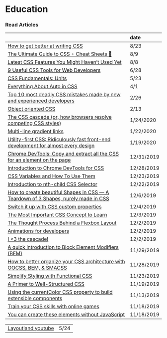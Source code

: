 # Education

### Read Articles

|  | date |
| :--- | :--- |
| [How to get better at writing CSS](https://medium.com/@thomlom/how-to-get-better-at-writing-css-a1732c32a72f) | 8/23 |
| [The Ultimate Guide to CSS + Cheat Sheets 📑](https://medium.com/level-up-web/the-ultimate-guide-to-css-103b0f883de3) | 8/9 |
| [Latest CSS Features You Might Haven’t Used Yet](https://medium.com/swlh/latest-css-features-you-might-havent-used-yet-3af8227a67f3) | 8/8 |
| [9 Useful CSS Tools for Web Developers](https://levelup.gitconnected.com/9-useful-css-tools-for-web-developers-4ae3e8747b8a) | 6/28 |
| [CSS Fundamentals: Units](https://itnext.io/css-fundametals-units-5f300594e68b) | 5/23 |
| [Everything About Auto in CSS](https://ishadeed.com/article/auto-css/?utm_source=CSS-Weekly&utm_campaign=Issue-404&utm_medium=email) | 4/1 |
| [Top 10 most deadly CSS mistakes made by new and experienced developers](http://pop.frontendweekly.co/2Ld8My?utm_campaign=Frontend%2BWeekly&utm_medium=email&utm_source=Frontend_Weekly_191) | 2/26 |
| [Object oriented CSS](https://www.slideshare.net/stubbornella/object-oriented-css) | 2/13 |
| [The CSS cascade \(or, how browsers resolve competing CSS styles\)](https://gomakethings.com/the-css-cascade-or-how-browsers-resolve-competing-css-styles/?mc_cid=24d422864f&mc_eid=e9174ba77f) | 1/24/2020 |
| [Multi-line gradient links](https://zellwk.com/blog/multi-line-gradient-links/?ck_subscriber_id=420572458) | 1/22/2020 |
| [Utility-first CSS: Ridiculously fast front-end development for almost every design](https://blog.usejournal.com/utility-first-css-ridiculously-fast-front-end-development-for-almost-every-design-503130d8fefc) | 1/19/2020 |
| [Chrome DevTools: Copy and extract all the CSS for an element on the page](https://umaar.com/dev-tips/201-extract-element-styles/) | 12/31/2019 |
| [Introduction to Chrome DevTools for CSS](https://medium.com/better-programming/introduction-to-chrome-devtools-for-css-8d0f90ac860b) | 12/28/2019 |
| [CSS Variables and How To Use Them](https://medium.com/@shahedn/css-variables-and-how-to-use-them-bd9724cb6566) | 12/23/2019 |
| [Introduction to nth-child CSS Selector](https://medium.com/better-programming/introduction-to-nth-child-css-selector-9a94c9f00268) | 12/22/2019 |
| [How to create beautiful Shapes in CSS — A Teardown of 3 Shapes, purely made in CSS](https://itnext.io/how-to-create-beautiful-shapes-in-css-a-teardown-of-3-shapes-purely-made-in-css-c3ac7cb99c4) | 12/6/2019 |
| [Switch it up with CSS custom properties](https://css.christmas/2019/2) | 12/4/2019 |
| [The Most Important CSS Concept to Learn](https://medium.com/free-code-camp/the-most-important-css-concept-to-learn-8e929c944a19) | 12/3/2019 |
| [The Thought Process Behind a Flexbox Layout](https://css-tricks.com/the-thought-process-behind-a-flexbox-layout/) | 12/2/2019 |
| [Animations for developers](https://dev.to/iamschulz/animation-for-developers-c4b) | 12/2/2019 |
| [I &lt;3 the cascade!](https://gomakethings.com/i-3-the-cascade) | 12/2/2019 |
| [A quick introduction to Block Element Modifiers \(BEM\)](https://medium.com/free-code-camp/a-quick-introduction-to-block-element-modifiers-bem-9df46d29b64c) | 11/29/2019 |
| [How to better organize your CSS architecture with OOCSS, BEM, & SMACSS](https://medium.com/free-code-camp/how-to-better-organize-your-css-architecture-with-oocss-bem-smacss-65e8a5c207c0) | 11/28/2019 |
| [Simplify Styling with Functional CSS](https://blog.prototypr.io/simplify-styling-with-functional-css-7b3e4edc2243) | 11/23/2019 |
| [A Primer to Well-Structured CSS](https://journal.highlandsolutions.com/a-primer-to-well-structured-css-96ce61b184f6) | 11/19/2019 |
| [Using the currentColor CSS property to build extensible components](https://gomakethings.com/using-the-currentcolor-css-property-to-build-extensible-components/) | 11/13/2019 |
| [Train your CSS skills with online games ](https://dev.to/paco_ita/train-your-css-skills-with-online-games-4ah3) | 11/18/2019 |
| [You can create these elements without JavaScript](https://dev.to/adrianbdesigns/you-can-create-these-elements-without-javascript-525a) | 11/18/2019 |

|  |  |
| :--- | :--- |
| [Layoutland youtube](https://www.youtube.com/channel/UC7TizprGknbDalbHplROtag) | 5/24 |

